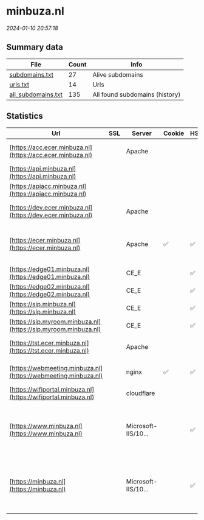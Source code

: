 # minbuza.nl
*2024-01-10 20:57:18*
## Summary data
| File       | Count | Info |
|------------|-------|------|
|[subdomains.txt](/data/minbuza.nl/subdomains.txt)|27|Alive subdomains|
|[urls.txt](/data/minbuza.nl/urls.txt)|14|Urls|
|[all_subdomains.txt](/data/minbuza.nl/all_subdomains.txt)|135|All found subdomains (history)|
## Statistics
| Url | SSL | Server | Cookie | HSTS | CSP | XFO | XXP | RP | Tech |Title |
|------------|-------|------|------|------|------|------|------|------|------|------|
|[https://acc.ecer.minbuza.nl](https://acc.ecer.minbuza.nl)| |Apache| | | | | | :white_check_mark: |Apache HTTP Server|403 Forbidden|
|[https://api.minbuza.nl](https://api.minbuza.nl)| || | | | | | :white_check_mark: |||
|[https://apiacc.minbuza.nl](https://apiacc.minbuza.nl)| || | | | | | :white_check_mark: |||
|[https://dev.ecer.minbuza.nl](https://dev.ecer.minbuza.nl)| |Apache| | | | | | :white_check_mark: |Apache HTTP Server|403 Forbidden|
|[https://ecer.minbuza.nl](https://ecer.minbuza.nl)| |Apache|:white_check_mark: |:white_check_mark: |:warning: | :white_check_mark: | :white_check_mark: | :white_check_mark: |Apache HTTP Server HSTS Java|Home | Expertise...|
|[https://edge01.minbuza.nl](https://edge01.minbuza.nl)| |CE_E| |:white_check_mark: | | | | :white_check_mark: |HSTS|Bad Request|
|[https://edge02.minbuza.nl](https://edge02.minbuza.nl)| |CE_E| |:white_check_mark: | | | | :white_check_mark: |HSTS|Bad Request|
|[https://sip.minbuza.nl](https://sip.minbuza.nl)| |CE_E| |:white_check_mark: | | | | :white_check_mark: |HSTS|Bad Request|
|[https://sip.myroom.minbuza.nl](https://sip.myroom.minbuza.nl)| |CE_E| |:white_check_mark: | | | | :white_check_mark: |HSTS|Bad Request|
|[https://tst.ecer.minbuza.nl](https://tst.ecer.minbuza.nl)| |Apache| | | | | | :white_check_mark: |Apache HTTP Server|403 Forbidden|
|[https://webmeeting.minbuza.nl](https://webmeeting.minbuza.nl)| |nginx|:white_check_mark: |:white_check_mark: |:warning: | :white_check_mark: | | :white_check_mark: |HSTS Nginx|Cisco Meeting Se...|
|[https://wifiportal.minbuza.nl](https://wifiportal.minbuza.nl)| |cloudflare| | | | | | :white_check_mark: |Cloudflare|403 Forbidden|
|[https://www.minbuza.nl](https://www.minbuza.nl)| |Microsoft-IIS/10...| |:white_check_mark: |:warning: | :white_check_mark: | :white_check_mark: | :white_check_mark: |Azure HSTS IIS:10.0 Microsoft ASP.NET Windows Server|Document Moved|
|[https://minbuza.nl](https://minbuza.nl)| |Microsoft-IIS/10...| |:white_check_mark: |:warning: | :white_check_mark: | :white_check_mark: | :white_check_mark: |Azure HSTS IIS:10.0 Microsoft ASP.NET Windows Server|Document Moved|
